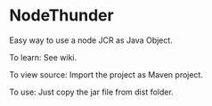 NodeThunder
===========

Easy way to use a node JCR as Java Object.

To learn:
See wiki.

To view source:
Import the project as Maven project.

To use:
Just copy the jar file from dist folder.
